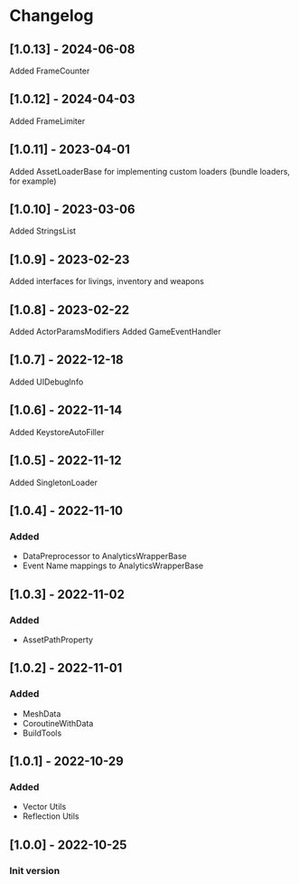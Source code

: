# Changelog

## [1.0.13] - 2024-06-08

Added FrameCounter

## [1.0.12] - 2024-04-03

Added FrameLimiter

## [1.0.11] - 2023-04-01

Added AssetLoaderBase for implementing custom loaders (bundle loaders, for example)

## [1.0.10] - 2023-03-06

Added StringsList

## [1.0.9] - 2023-02-23

Added interfaces for livings, inventory and weapons

## [1.0.8] - 2023-02-22

Added ActorParamsModifiers
Added GameEventHandler

## [1.0.7] - 2022-12-18

Added UIDebugInfo

## [1.0.6] - 2022-11-14

Added KeystoreAutoFiller

## [1.0.5] - 2022-11-12

Added SingletonLoader

## [1.0.4] - 2022-11-10

### Added
- DataPreprocessor to AnalyticsWrapperBase
- Event Name mappings to AnalyticsWrapperBase 

## [1.0.3] - 2022-11-02

### Added
- AssetPathProperty

## [1.0.2] - 2022-11-01

### Added
- MeshData
- CoroutineWithData
- BuildTools

## [1.0.1] - 2022-10-29

### Added
- Vector Utils
- Reflection Utils

## [1.0.0] - 2022-10-25

### Init version
